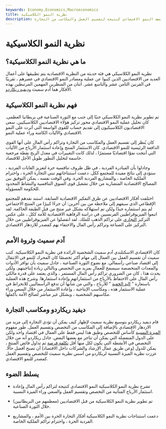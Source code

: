 ```yaml
---
keywords: Economy,Economics,Macroeconomics
title: نظرية النمو الكلاسيكية
description: نظرية النمو الكلاسيكي هي نظرية قديمة تصف النمو الاقتصادي كنتيجة لتقسيم العمل والمكاسب من التجارة.
---
```


# نظرية النمو الكلاسيكية
## ما هي نظرية النمو الكلاسيكية؟

نظرية النمو الكلاسيكي هي فئة حديثة من النظرية الاقتصادية يتم تطبيقها على أعمال العديد من الاقتصاديين الذين كتبوا عن عملية ومصادر النمو الاقتصادي في عصرهم ، تقريبًا في القرنين الثامن عشر والتاسع عشر. اثنان من المنظرين المهمين المرتبطين بهذه الأفكار هما آدم سميث [وديفيد ريكاردو](/david-ricardo).

## فهم نظرية النمو الكلاسيكية

تم تطوير نظرية النمو الكلاسيكي جنبًا إلى جنب مع الثورة الصناعية في بريطانيا العظمى. كان تحليل عملية النمو الاقتصادي محور تركيز هؤلاء الاقتصاديين الكلاسيكيين. سعى الاقتصاديون الكلاسيكيون إلى تقديم حساب للقوى الواسعة التي أثرت على النمو الاقتصادي والآليات الكامنة وراء عملية النمو.

كان يُنظر إلى تقسيم العمل والمكاسب من التجارة وتراكم رأس المال على أنها القوى الدافعة الرئيسية للنمو الاقتصادي. كان الاستثمار المنتج وإعادة استثمار الأرباح من الآليات التي أنتجت نموًا اقتصاديًا مستمرًا ، لذلك كانت التغييرات في معدل الربح نقطة مرجعية حاسمة لتحليل التطور طويل الأجل للاقتصاد.

وجادلوا بأن المبادرة الفردية ، في ظل ظروف تنافسية حرة لتعزيز الغايات الفردية ، ستؤدي إلى نتائج مفيدة للمجتمع ككل. دعمت استنتاجاتهم تبني التجارة الحرة ، واحترام الملكية الخاصة ، والمشاريع الفردية الحرة. وفي الوقت نفسه ، يمكن التوفيق بين المصالح الاقتصادية المتضاربة من خلال تشغيل قوى السوق التنافسية والنشاط المحدود للحكومة المسؤولة.

اختلفت أفكار الاقتصاديين عن طرق التفكير الاقتصادية السابقة. استند نقدهم للمجتمع الإقطاعي الذي سبقهم إلى ملاحظة من بين آخرين: أن جزءًا كبيرًا من المنتج الاجتماعي لم يتم استثماره جيدًا ولكن تم استهلاكه بشكل غير منتج من قبل الطبقة الحاكمة. لقد اتبعوا الفيزيوقراطيين الفرنسيين في دراسة الرفاهية الاقتصادية للأمة ككل ، على عكس التركيز [التجاري](/mercantilism) على تراكم الذهب للملك. لقد انفصلوا عن الفيزيوقراطيين من خلال التركيز على الصناعة وتراكم رأس المال والاحتفاء بهم كمصدر للازدهار الاقتصادي.

## آدم سميث وثروة الأمم

كان الاقتصادي الاسكتلندي آدم سميث الشخصية الرائدة في نظرية النمو الكلاسيكية. كتب سميث أن تقسيم العمل بين العمال إلى مهام أكثر تخصصًا كان المحرك للنمو في الانتقال إلى اقتصاد صناعي رأسمالي. مع نضوج الثورة الصناعية ، جادل سميث بأن توافر الأدوات والمعدات المتخصصة سيسمح للعمال بمزيد من التخصص وبالتالي زيادة إنتاجيتهم. ولكي يحدث هذا ، كان من الضروري تراكم رأس المال المستمر ، والذي يعتمد على قدرة مالكي رأس المال على الاحتفاظ بالأرباح من استثماراتهم وإعادة استثمارها. وشرح هذه العملية باستعارة " [اليد الخفية](/invisiblehand) " للأرباح ، والتي من شأنها أن تدفع الرأسماليين للانخراط في عملية الاستثمار هذه ، ومكاسب الإنتاجية ، وإعادة الاستثمار من خلال السعي وراء مكاسبهم الشخصية ، وبشكل غير مباشر لصالح الأمة بأكملها.

## ديفيد ريكاردو ومكاسب التجارة

قام ديفيد ريكاردو بتوسيع نظرية سميث لإظهار كيف يمكن أن تؤدي التجارة إلى مزيد من الازدهار الاقتصادي بالإضافة إلى المكاسب من التخصص وتقسيم العمل. طور مفهوم [الميزة النسبية](/comparativeadvantage) كأساس للتخصص وطبق هذا ليس فقط على العمال في اقتصاد واحد ولكن على الدول المنفصلة التي يمكن أن تتاجر مع بعضها البعض. جادل ريكاردو أنه من خلال التخصص في الأنشطة التي يكون لكل منها أقل [تكلفة فرصة](/opportunitycost) ثم تداول فائض المنتج ، يمكن للدول (وعن طريق عمال الإرشاد والشركات داخل الاقتصاد) أن تصبح أفضل حالًا. عززت نظرية الميزة النسبية لريكاردو من أسس نظرية سميث للتخصص وتقسيم العمل كمصدر للنمو الاقتصادي.

## يسلط الضوء

- تشرح نظرية النمو الكلاسيكية النمو الاقتصادي كنتيجة لتراكم رأس المال وإعادة استثمار الأرباح المتأتية من التخصص وتقسيم العمل والسعي وراء الميزة النسبية.

- تم تطوير نظرية النمو الكلاسيكية من قبل الاقتصاديين (معظمهم من البريطانيين) خلال الثورة الصناعية.

- دعمت استنتاجات نظرية النمو الكلاسيكية أفكار التجارة الحرة بين الأمم ، والمشاريع الفردية الحرة ، واحترام تراكم الملكية الخاصة.

